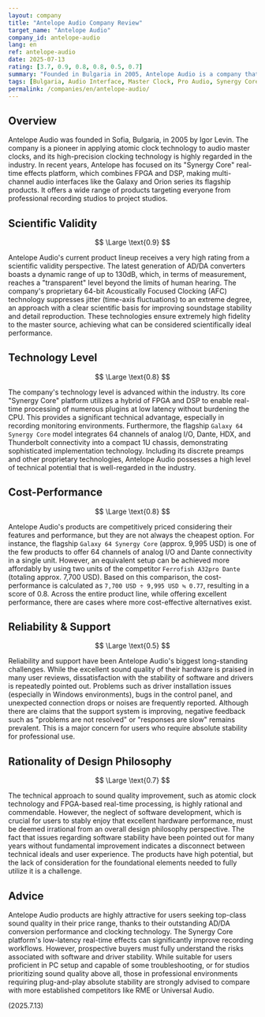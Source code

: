 ```yaml
---
layout: company
title: "Antelope Audio Company Review"
target_name: "Antelope Audio"
company_id: antelope-audio
lang: en
ref: antelope-audio
date: 2025-07-13
rating: [3.7, 0.9, 0.8, 0.8, 0.5, 0.7]
summary: "Founded in Bulgaria in 2005, Antelope Audio is a company that revolutionized the industry with high-precision master clocks using atomic clock technology. Today, centered around its Synergy Core platform, it offers audio interfaces with excellent AD/DA conversion performance. While the flagship Galaxy 64 model is highly competitive in the multi-channel Dante market, more affordable alternatives exist. The company's biggest challenge lies in its software stability and support system, with many users reporting issues with drivers and the control panel. The current situation is that the reliability of the software has not caught up with the excellent sound quality and technical capabilities of the hardware."
tags: [Bulgaria, Audio Interface, Master Clock, Pro Audio, Synergy Core, Dante]
permalink: /companies/en/antelope-audio/
---
```


## Overview

Antelope Audio was founded in Sofia, Bulgaria, in 2005 by Igor Levin. The company is a pioneer in applying atomic clock technology to audio master clocks, and its high-precision clocking technology is highly regarded in the industry. In recent years, Antelope has focused on its "Synergy Core" real-time effects platform, which combines FPGA and DSP, making multi-channel audio interfaces like the Galaxy and Orion series its flagship products. It offers a wide range of products targeting everyone from professional recording studios to project studios.

## Scientific Validity

$$ \Large \text{0.9} $$

Antelope Audio's current product lineup receives a very high rating from a scientific validity perspective. The latest generation of AD/DA converters boasts a dynamic range of up to 130dB, which, in terms of measurement, reaches a "transparent" level beyond the limits of human hearing. The company's proprietary 64-bit Acoustically Focused Clocking (AFC) technology suppresses jitter (time-axis fluctuations) to an extreme degree, an approach with a clear scientific basis for improving soundstage stability and detail reproduction. These technologies ensure extremely high fidelity to the master source, achieving what can be considered scientifically ideal performance.

## Technology Level

$$ \Large \text{0.8} $$

The company's technology level is advanced within the industry. Its core "Synergy Core" platform utilizes a hybrid of FPGA and DSP to enable real-time processing of numerous plugins at low latency without burdening the CPU. This provides a significant technical advantage, especially in recording monitoring environments. Furthermore, the flagship `Galaxy 64 Synergy Core` model integrates 64 channels of analog I/O, Dante, HDX, and Thunderbolt connectivity into a compact 1U chassis, demonstrating sophisticated implementation technology. Including its discrete preamps and other proprietary technologies, Antelope Audio possesses a high level of technical potential that is well-regarded in the industry.

## Cost-Performance

$$ \Large \text{0.8} $$

Antelope Audio's products are competitively priced considering their features and performance, but they are not always the cheapest option. For instance, the flagship `Galaxy 64 Synergy Core` (approx. 9,995 USD) is one of the few products to offer 64 channels of analog I/O and Dante connectivity in a single unit. However, an equivalent setup can be achieved more affordably by using two units of the competitor `Ferrofish A32pro Dante` (totaling approx. 7,700 USD). Based on this comparison, the cost-performance is calculated as `7,700 USD ÷ 9,995 USD ≒ 0.77`, resulting in a score of 0.8. Across the entire product line, while offering excellent performance, there are cases where more cost-effective alternatives exist.

## Reliability & Support

$$ \Large \text{0.5} $$

Reliability and support have been Antelope Audio's biggest long-standing challenges. While the excellent sound quality of their hardware is praised in many user reviews, dissatisfaction with the stability of software and drivers is repeatedly pointed out. Problems such as driver installation issues (especially in Windows environments), bugs in the control panel, and unexpected connection drops or noises are frequently reported. Although there are claims that the support system is improving, negative feedback such as "problems are not resolved" or "responses are slow" remains prevalent. This is a major concern for users who require absolute stability for professional use.

## Rationality of Design Philosophy

$$ \Large \text{0.7} $$

The technical approach to sound quality improvement, such as atomic clock technology and FPGA-based real-time processing, is highly rational and commendable. However, the neglect of software development, which is crucial for users to stably enjoy that excellent hardware performance, must be deemed irrational from an overall design philosophy perspective. The fact that issues regarding software stability have been pointed out for many years without fundamental improvement indicates a disconnect between technical ideals and user experience. The products have high potential, but the lack of consideration for the foundational elements needed to fully utilize it is a challenge.

## Advice

Antelope Audio products are highly attractive for users seeking top-class sound quality in their price range, thanks to their outstanding AD/DA conversion performance and clocking technology. The Synergy Core platform's low-latency real-time effects can significantly improve recording workflows. However, prospective buyers must fully understand the risks associated with software and driver stability. While suitable for users proficient in PC setup and capable of some troubleshooting, or for studios prioritizing sound quality above all, those in professional environments requiring plug-and-play absolute stability are strongly advised to compare with more established competitors like RME or Universal Audio.

(2025.7.13)